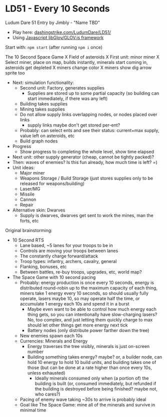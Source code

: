 LD51 - Every 10 Seconds
============================

Ludum Dare 51 Entry by Jimbly - "Name TBD"

* Play here: [dashingstrike.com/LudumDare/LD51/](http://www.dashingstrike.com/LudumDare/LD51/)
* Using [Javascript libGlov/GLOV.js framework](https://github.com/Jimbly/glovjs)

Start with: `npm start` (after running `npm i` once)


The 10 Second Space Game
X Field of asteroids
X First unit: minor miner
X Select miner, place on map, builds instantly, minerals start coming in, asteroids get depleted
  X miners change color
  X miners show dig arrow sprite too
* Next: simulation functionality:
  * Second unit: Factory, generates supplies
    * Supplies are stored up to some partial capacity (so building can start immediately, if there was any left)
  * Building takes supplies
  * Mining takes supplies
  * Do not allow supply links overlapping nodes, or nodes placed over links
    * supply links maybe don't get stored per-ent?
  * Probably: can select ents and see their status: current+max supply, value left on asteroids, etc
  * Build graph nodes
* Progress
  * Show progress to completing the whole level, show time elapsed
* Next unit: other supply generator (cheap, cannot be tightly packed)?
* Then: waves of enemies?  Is this fun already, how much time is left? =)
* Unit ideas:
  * Major miner
  * Weapons Storage / Build Storage (just stores supplies only to be released for weapons/building)
  * Laser/MG
  * Missile
  * Cannon
  * Repair
* Alternative skin: Dwarves
  * Supply is dwarves, dwarves get sent to work the mines, man the forts, etc

Original brainstorming:
* 10 Second RTS
  * Lane based, ~5 lanes for your troops to be in
  * Controls are moving your troops between lanes
  * The constantly charge forward/attack
  * Troop types: infantry, archers, cavalry, general
  * Flanking, bonuses, etc
  * Between battles, re-buy troops, upgrades, etc, world map?
* The Space Game with 10 second pacing
  * Probably: energy production is once every 10 seconds, energy is distributed round-robin up to the maximum capacity of each thing, miners take 1 energy every 10 seconds, so should usually fully operate, lasers maybe 10, so may operate half the time, or accumulate 1 energy each 10s and spend it in a burst
    * Maybe even want to be able to control how much energy each thing gets, so you can intentionally have slow-charging lasers?  No, too complex, and just letting them quickly charge to max should let other things get more energy next tick
    * Battery nodes (only distribute power farther down the tree)
  * New enemies spawn each 10s
  * Currencies: Minerals and Energy
    * Energy traverses the tree visibly, minerals is just on-screen number
    * Building something takes energy? maybe? or, a builder node, can hold 10 energy to hold 10 build units, and building takes one of those (but can be done at a rate higher than once every 10s, unless exhausted)
      * Ideally minerals consumed only when (a portion of) the building is built (or, consumed immediately, but refunded if the building is destroyed before being finished?  maybe not, who cares?)
  * Pacing of enemy wave taking ~30s to arrive is probably ideal
  * Goal like The Space Game: mine all of the minerals and survive in minimal time
